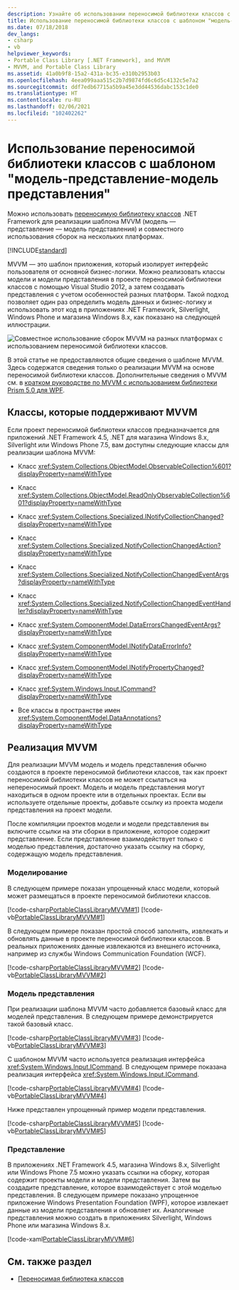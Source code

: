 ```yaml
---
description: Узнайте об использовании переносимой библиотеки классов с шаблоном "модель — представление — модель представления"
title: Использование переносимой библиотеки классов с шаблоном "модель-представление-модель представления"
ms.date: 07/18/2018
dev_langs:
- csharp
- vb
helpviewer_keywords:
- Portable Class Library [.NET Framework], and MVVM
- MVVM, and Portable Class Library
ms.assetid: 41a0b9f8-15a2-431a-bc35-e310b2953b03
ms.openlocfilehash: 4eea099aaa515c2b7d9874fd6c6d5c4132c5e7a2
ms.sourcegitcommit: ddf7edb67715a5b9a45e3dd44536dabc153c1de0
ms.translationtype: HT
ms.contentlocale: ru-RU
ms.lasthandoff: 02/06/2021
ms.locfileid: "102402262"
---
```

# <a name="using-portable-class-library-with-model-view-view-model"></a>Использование переносимой библиотеки классов с шаблоном "модель-представление-модель представления"

Можно использовать [переносимую библиотеку классов](portable-class-library.md) .NET Framework для реализации шаблона MVVM (модель — представление — модель представления) и совместного использования сборок на нескольких платформах.

[!INCLUDE[standard](../../../includes/pcl-to-standard.md)]

 MVVM — это шаблон приложения, который изолирует интерфейс пользователя от основной бизнес-логики. Можно реализовать классы модели и модели представления в проекте переносимой библиотеки классов с помощью Visual Studio 2012, а затем создавать представления с учетом особенностей разных платформ. Такой подход позволяет один раз определить модель данных и бизнес-логику и использовать этот код в приложениях .NET Framework, Silverlight, Windows Phone и магазина Windows 8.x, как показано на следующей иллюстрации.

 ![Совместное использование сборок MVVM на разных платформах с использованием переносимой библиотеки классов.](./media/using-portable-class-library-with-model-view-view-model/mvvm-share-assemblies-across-platforms.png)

 В этой статье не предоставляются общие сведения о шаблоне MVVM. Здесь содержатся сведения только о реализации MVVM на основе переносимой библиотеки классов. Дополнительные сведения о MVVM см. в [кратком руководстве по MVVM с использованием библиотеки Prism 5.0 для WPF](/previous-versions/msp-n-p/gg430857(v=pandp.40)).

## <a name="classes-that-support-mvvm"></a>Классы, которые поддерживают MVVM

 Если проект переносимой библиотеки классов предназначается для приложений .NET Framework 4.5, .NET для магазина Windows 8.x, Silverlight или Windows Phone 7.5, вам доступны следующие классы для реализации шаблона MVVM:

- Класс <xref:System.Collections.ObjectModel.ObservableCollection%601?displayProperty=nameWithType>

- Класс <xref:System.Collections.ObjectModel.ReadOnlyObservableCollection%601?displayProperty=nameWithType>

- Класс <xref:System.Collections.Specialized.INotifyCollectionChanged?displayProperty=nameWithType>

- Класс <xref:System.Collections.Specialized.NotifyCollectionChangedAction?displayProperty=nameWithType>

- Класс <xref:System.Collections.Specialized.NotifyCollectionChangedEventArgs?displayProperty=nameWithType>

- Класс <xref:System.Collections.Specialized.NotifyCollectionChangedEventHandler?displayProperty=nameWithType>

- Класс <xref:System.ComponentModel.DataErrorsChangedEventArgs?displayProperty=nameWithType>

- Класс <xref:System.ComponentModel.INotifyDataErrorInfo?displayProperty=nameWithType>

- Класс <xref:System.ComponentModel.INotifyPropertyChanged?displayProperty=nameWithType>

- Класс <xref:System.Windows.Input.ICommand?displayProperty=nameWithType>

- Все классы в пространстве имен <xref:System.ComponentModel.DataAnnotations?displayProperty=nameWithType>

## <a name="implementing-mvvm"></a>Реализация MVVM

 Для реализации MVVM модель и модель представления обычно создаются в проекте переносимой библиотеки классов, так как проект переносимой библиотеки классов не может ссылаться на непереносимый проект. Модель и модель представления могут находиться в одном проекте или в отдельных проектах. Если вы используете отдельные проекты, добавьте ссылку из проекта модели представления на проект модели.

 После компиляции проектов модели и модели представления вы включите ссылки на эти сборки в приложение, которое содержит представление. Если представление взаимодействует только с моделью представления, достаточно указать ссылку на сборку, содержащую модель представления.

### <a name="model"></a>Моделирование

 В следующем примере показан упрощенный класс модели, который может размещаться в проекте переносимой библиотеки классов.

 [!code-csharp[PortableClassLibraryMVVM#1](../../../samples/snippets/csharp/VS_Snippets_CLR/portableclasslibrarymvvm/cs/customer.cs#1)]
 [!code-vb[PortableClassLibraryMVVM#1](../../../samples/snippets/visualbasic/VS_Snippets_CLR/portableclasslibrarymvvm/vb/customer.vb#1)]

 В следующем примере показан простой способ заполнять, извлекать и обновлять данные в проекте переносимой библиотеки классов. В реальных приложениях данные извлекаются из внешнего источника, например из службы Windows Communication Foundation (WCF).

 [!code-csharp[PortableClassLibraryMVVM#2](../../../samples/snippets/csharp/VS_Snippets_CLR/portableclasslibrarymvvm/cs/customerrepository.cs#2)]
 [!code-vb[PortableClassLibraryMVVM#2](../../../samples/snippets/visualbasic/VS_Snippets_CLR/portableclasslibrarymvvm/vb/customerrepository.vb#2)]

### <a name="view-model"></a>Модель представления

 При реализации шаблона MVVM часто добавляется базовый класс для моделей представления. В следующем примере демонстрируется такой базовый класс.

 [!code-csharp[PortableClassLibraryMVVM#3](../../../samples/snippets/csharp/VS_Snippets_CLR/portableclasslibrarymvvm/cs/viewmodelbase.cs#3)]
 [!code-vb[PortableClassLibraryMVVM#3](../../../samples/snippets/visualbasic/VS_Snippets_CLR/portableclasslibrarymvvm/vb/viewmodelbase.vb#3)]

 С шаблоном MVVM часто используется реализация интерфейса <xref:System.Windows.Input.ICommand>. В следующем примере показана реализация интерфейса <xref:System.Windows.Input.ICommand>.

 [!code-csharp[PortableClassLibraryMVVM#4](../../../samples/snippets/csharp/VS_Snippets_CLR/portableclasslibrarymvvm/cs/relaycommand.cs#4)]
 [!code-vb[PortableClassLibraryMVVM#4](../../../samples/snippets/visualbasic/VS_Snippets_CLR/portableclasslibrarymvvm/vb/relaycommand.vb#4)]

 Ниже представлен упрощенный пример модели представления.

 [!code-csharp[PortableClassLibraryMVVM#5](../../../samples/snippets/csharp/VS_Snippets_CLR/portableclasslibrarymvvm/cs/mainpageviewmodel.cs#5)]
 [!code-vb[PortableClassLibraryMVVM#5](../../../samples/snippets/visualbasic/VS_Snippets_CLR/portableclasslibrarymvvm/vb/customerviewmodel.vb#5)]  
  
### <a name="view"></a>Представление  

 В приложениях .NET Framework 4.5, магазина Windows 8.x, Silverlight или Windows Phone 7.5 можно указать ссылки на сборку, которая содержит проекты модели и модели представления.  Затем вы создадите представление, которое взаимодействует с этой моделью представления. В следующем примере показано упрощенное приложение Windows Presentation Foundation (WPF), которое извлекает данные из модели представления и обновляет их. Аналогичные представления можно создать в приложениях Silverlight, Windows Phone или магазина Windows 8.x.  
  
 [!code-xaml[PortableClassLibraryMVVM#6](../../../samples/snippets/csharp/VS_Snippets_CLR/portableclasslibrarymvvm/cs/mainwindow.xaml#6)]  
  
## <a name="see-also"></a>См. также раздел

- [Переносимая библиотека классов](portable-class-library.md)
